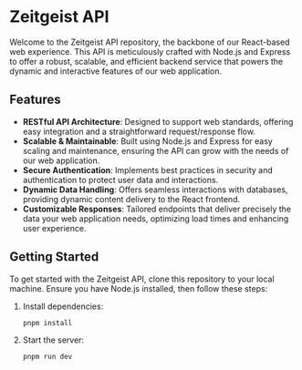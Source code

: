 # Zeitgeist API

Welcome to the Zeitgeist API repository, the backbone of our React-based web experience. This API is meticulously crafted with Node.js and Express to offer a robust, scalable, and efficient backend service that powers the dynamic and interactive features of our web application.

## Features

- **RESTful API Architecture**: Designed to support web standards, offering easy integration and a straightforward request/response flow.
- **Scalable & Maintainable**: Built using Node.js and Express for easy scaling and maintenance, ensuring the API can grow with the needs of our web application.
- **Secure Authentication**: Implements best practices in security and authentication to protect user data and interactions.
- **Dynamic Data Handling**: Offers seamless interactions with databases, providing dynamic content delivery to the React frontend.
- **Customizable Responses**: Tailored endpoints that deliver precisely the data your web application needs, optimizing load times and enhancing user experience.

## Getting Started

To get started with the Zeitgeist API, clone this repository to your local machine. Ensure you have Node.js installed, then follow these steps:

1. Install dependencies:
    ```bash
    pnpm install
    ```

2. Start the server:
    ```bash
    pnpm run dev
    ```